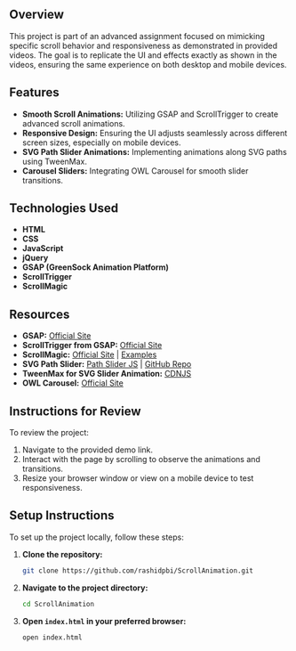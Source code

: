 
## Overview

This project is part of an advanced assignment focused on mimicking specific scroll behavior and responsiveness as demonstrated in provided videos. The goal is to replicate the UI and effects exactly as shown in the videos, ensuring the same experience on both desktop and mobile devices.


## Features

- **Smooth Scroll Animations:** Utilizing GSAP and ScrollTrigger to create advanced scroll animations.
- **Responsive Design:** Ensuring the UI adjusts seamlessly across different screen sizes, especially on mobile devices.
- **SVG Path Slider Animations:** Implementing animations along SVG paths using TweenMax.
- **Carousel Sliders:** Integrating OWL Carousel for smooth slider transitions.

## Technologies Used

- **HTML**
- **CSS**
- **JavaScript**
- **jQuery**
- **GSAP (GreenSock Animation Platform)**
- **ScrollTrigger**
- **ScrollMagic**

## Resources

- **GSAP:** [Official Site](https://greensock.com/gsap/)
- **ScrollTrigger from GSAP:** [Official Site](https://greensock.com/scrolltrigger/)
- **ScrollMagic:** [Official Site](https://scrollmagic.io/) | [Examples](https://scrollmagic.io/examples/index.html)
- **SVG Path Slider:** [Path Slider JS](https://www.cssscript.com/fancy-svg-path-slider-path-slider-js/) | [GitHub Repo](https://github.com/lmgonzalves/path-slider)
- **TweenMax for SVG Slider Animation:** [CDNJS](https://cdnjs.com/libraries/gsap/2.1.3)
- **OWL Carousel:** [Official Site](https://owlcarousel2.github.io/OwlCarousel2/)



## Instructions for Review

To review the project:
1. Navigate to the provided demo link.
2. Interact with the page by scrolling to observe the animations and transitions.
3. Resize your browser window or view on a mobile device to test responsiveness.

## Setup Instructions

To set up the project locally, follow these steps:

1. **Clone the repository:**
    ```sh
    git clone https://github.com/rashidpbi/ScrollAnimation.git
    ```
2. **Navigate to the project directory:**
    ```sh
    cd ScrollAnimation
    ```
3. **Open `index.html` in your preferred browser:**
    ```sh
    open index.html
    ```


